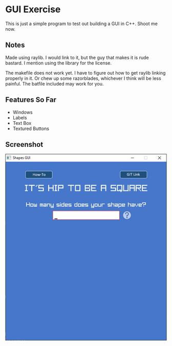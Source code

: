 # GUI Exercise
This is just a simple program to test out building a GUI in C++. Shoot me now.

## Notes
Made using raylib. I would link to it, but the guy that makes it is rude bastard. I mention using the library for the license.

The makefile does not work yet. I have to figure out how to get raylib linking properly in it. Or chew up some razorblades, whichever I think will be less painful.
The batfile included may work for you. 

## Features So Far
* Windows
* Labels
* Text Box
* Textured Buttons

## Screenshot
![Current GUI State](https://github.com/datascribbler777/ShapesGUI/blob/979435243f317b0fddd1f463f5fc680bf1455653/images/GUI.PNG)
